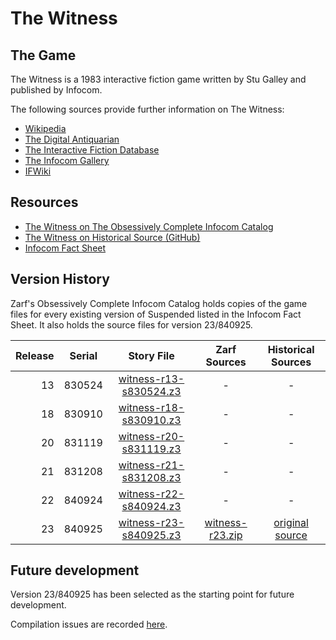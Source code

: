 # The Witness

## The Game

The Witness is a 1983 interactive fiction game written by Stu Galley and published by Infocom.

The following sources provide further information on The Witness:

* [Wikipedia](https://en.wikipedia.org/wiki/The_Witness_(1983_video_game))
* [The Digital Antiquarian](https://www.filfre.net/2013/03/the-witness/)
* [The Interactive Fiction Database](https://ifdb.tads.org/viewgame?id=6963a47vqgms8wi0)
* [The Infocom Gallery](http://gallery.guetech.org/witness/witness.html)
* [IFWiki](http://www.ifwiki.org/index.php/Infocom_games)

## Resources

* [The Witness on The Obsessively Complete Infocom Catalog](https://eblong.com/infocom/#witness)
* [The Witness on Historical Source (GitHub)](https://github.com/historicalsource/witness)
* [Infocom Fact Sheet](http://pdd.if-legends.org/infocom/fact-sheet.txt)

## Version History

Zarf's Obsessively Complete Infocom Catalog holds copies of the game files for every existing version of Suspended listed in the Infocom Fact Sheet. It also holds the source files for version 23/840925.

| Release | Serial | Story File                | Zarf Sources      | Historical Sources |
| -------:|:------:|:-------------------------:|:-----------------:|:------------------:|
|      13 | 830524 |  [witness-r13-s830524.z3] |                 - |                  - |
|      18 | 830910 |  [witness-r18-s830910.z3] |                 - |                  - |
|      20 | 831119 |  [witness-r20-s831119.z3] |                 - |                  - |
|      21 | 831208 |  [witness-r21-s831208.z3] |                 - |                  - |
|      22 | 840924 |  [witness-r22-s840924.z3] |                 - |                  - |
|      23 | 840925 |  [witness-r23-s840925.z3] | [witness-r23.zip] |  [original source] |

[witness-r13-s830524.z3]: https://eblong.com/infocom/gamefiles/witness-r13-s830524.z3

[witness-r18-s830910.z3]: https://eblong.com/infocom/gamefiles/witness-r18-s830910.z3

[witness-r20-s831119.z3]: https://eblong.com/infocom/gamefiles/witness-r20-s831119.z3

[witness-r21-s831208.z3]: https://eblong.com/infocom/gamefiles/witness-r21-s831208.z3

[witness-r22-s840924.z3]: https://eblong.com/infocom/gamefiles/witness-r22-s840924.z3

[witness-r23-s840925.z3]: https://eblong.com/infocom/gamefiles/witness-r23-s840925.z3
[witness-r23.zip]: https://eblong.com/infocom/sources/witness-r23.zip
[original source]: https://github.com/historicalsource/witness/tree/7b97e4ee03576730314c9b344fb9ff54a32c4aad

## Future development

Version 23/840925 has been selected as the starting point for future development.

Compilation issues are recorded [here](https://github.com/the-infocom-files/witness/issues/2).
